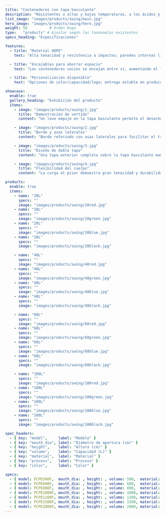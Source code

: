 ```yaml
---
title: "Contenedores con tapa basculante"
description: "Resistentes a altas y bajas temperaturas, a los ácidos y a los álcalis; anticorrosión y de larga vida útil."
list_image: "images/products/swing/main.jpg"
hero_image: "images/products/swing/hero.jpg"
weight: 50          # Orden Hugo
type:   "products" # Ajustar según las taxonomías existentes
specs_heading: "Especificaciones"

features:
  - title: "Material HDPE"
    text: "Alta tenacidad y resistencia a impactos; paredes internas lisas que no retienen suciedad; envejecimiento lento con uso prolongado."

  - title: "Encajables para ahorrar espacio"
    text: "Los contenedores vacíos se encajan entre sí, aumentando el factor de carga y la eficiencia de rotación."

  - title: "Personalización disponible"
    text: "Opciones de color/capacidad/logo; entrega estable en producción a gran escala."

showcase:
  enable: true
  gallery_heading: "Exhibición del producto"
  items:
    - image: "images/products/swing/1.jpg"
      title: "Demostración de vertido"
      content: "Un leve empuje en la tapa basculante permite el desecho; la tapa vuelve automáticamente, práctico e higiénico."

    - image: "images/products/swing/2.jpg"
      title: "Borde y asas laterales"
      content: "Borde reforzado con asas laterales para facilitar el transporte y reforzar la estructura."

    - image: "images/products/swing/3.jpg"
      title: "Diseño de doble tapa"
      content: "Una tapa exterior completa sobre la tapa basculante mantiene el interior limpio y reduce la salida de olores."

    - image: "images/products/swing/4.jpg"
      title: "Flexibilidad del cuerpo"
      content: "La carga al pisar demuestra gran tenacidad y durabilidad."

products:
  enable: true
  items:
    - name: "20L"
      specs: ""
      image: "images/products/swing/20red.jpg"
    - name: "20L"
      specs: ""
      image: "images/products/swing/20green.jpg"
    - name: "20L"
      specs: ""
      image: "images/products/swing/20blue.jpg"
    - name: "20L"
      specs: ""
      image: "images/products/swing/20black.jpg"

    - name: "40L"
      specs: ""
      image: "images/products/swing/40red.jpg"
    - name: "40L"
      specs: ""
      image: "images/products/swing/40green.jpg"
    - name: "40L"
      specs: ""
      image: "images/products/swing/40blue.jpg"
    - name: "40L"
      specs: ""
      image: "images/products/swing/40black.jpg"

    - name: "60L"
      specs: ""
      image: "images/products/swing/60red.jpg"
    - name: "60L"
      specs: ""
      image: "images/products/swing/60green.jpg"
    - name: "60L"
      specs: ""
      image: "images/products/swing/60blue.jpg"
    - name: "60L"
      specs: ""
      image: "images/products/swing/60black.jpg"

    - name: "100L"
      specs: ""
      image: "images/products/swing/100red.jpg"
    - name: "100L"
      specs: ""
      image: "images/products/swing/100green.jpg"
    - name: "100L"
      specs: ""
      image: "images/products/swing/100blue.jpg"
    - name: "100L"
      specs: ""
      image: "images/products/swing/100black.jpg"

spec_headers:
  - { key: "model",     label: "Modelo" }
  - { key: "mouth_dia", label: "Diámetro de apertura (cm)" }
  - { key: "height",    label: "Altura (cm)" }
  - { key: "volume",    label: "Capacidad (L)" }
  - { key: "material",  label: "Material" }
  - { key: "process",   label: "Proceso" }
  - { key: "color",     label: "Color" }

specs:
  - { model: PCPE500F,  mouth_dia: , height: , volume: 500,  material: PE, process: Moldeo por soplado, color: Blanco / Azul }
  - { model: PCPE600F,  mouth_dia: , height: , volume: 600,  material: PE, process: Moldeo por soplado, color: Blanco / Azul }
  - { model: PCPE800F,  mouth_dia: , height: , volume: 800,  material: PE, process: Moldeo por soplado, color: Blanco / Azul }
  - { model: PCPE1000F, mouth_dia: , height: , volume: 1000, material: PE, process: Moldeo por soplado, color: Blanco / Azul }
  - { model: PCPE1200F, mouth_dia: , height: , volume: 1200, material: PE, process: Moldeo por soplado, color: Blanco / Azul }
  - { model: PCPE1500F, mouth_dia: , height: , volume: 1500, material: PE, process: Moldeo por soplado, color: Blanco / Azul }
  - { model: PCPE2000F, mouth_dia: , height: , volume: 2000, material: PE, process: Moldeo por soplado, color: Blanco / Azul }
---
```

